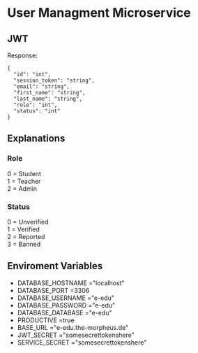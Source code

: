 # User Managment Microservice
## JWT 
Response:
```jsonc
{
  "id": "int",
  "session_token": "string",
  "email": "string",
  "first_name": "string",
  "last_name": "string",
  "role": "int",
  "status": "int"
}
```

## Explanations 
### Role
0 = Student\
1 = Teacher\
2 = Admin
### Status
0 = Unverified\
1 = Verified\
2 = Reported\
3 = Banned
## Enviroment Variables
- DATABASE_HOSTNAME        ="localhost"
- DATABASE_PORT            =3306
- DATABASE_USERNAME        ="e-edu"
- DATABASE_PASSWORD        ="e-edu"
- DATABASE_DATABASE        ="e-edu"
- PRODUCTIVE               =true
- BASE_URL                 ="e-edu.the-morpheus.de"
- JWT_SECRET               ="somesecrettokenshere"
- SERVICE_SECRET           ="somesecrettokenshere"